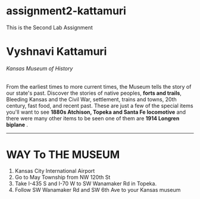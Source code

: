 # assignment2-kattamuri
This is the Second Lab Assignment

# Vyshnavi Kattamuri

###### Kansas Museum of History

From the earliest times to more current times, the Museum tells the story of our state's past. Discover the stories of native peoples, __forts and trails__, Bleeding Kansas and the Civil War, settlement, trains and towns, 20th century, fast food, and recent past. These are just a few of the special items you'll want to see __1880s Atchison, Topeka and Santa Fe locomotive__ and there were many other items to be seen one of them are __1914 Longren biplane__ .

___

# WAY To THE MUSEUM
1. Kansas City International Airport
2. Go to May Township from NW 120th St
3. Take I-435 S and I-70 W to SW Wanamaker Rd in Topeka.
4. Follow SW Wanamaker Rd and SW 6th Ave to your Kansas museum
